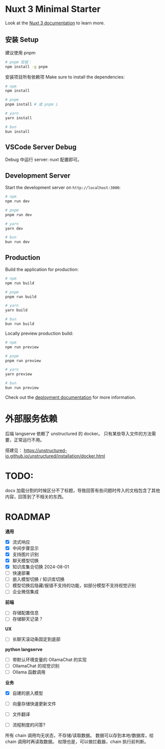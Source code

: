 # Nuxt 3 Minimal Starter

Look at the [Nuxt 3 documentation](https://nuxt.com/docs/getting-started/introduction) to learn more.

## 安装 Setup

建议使用 pnpm
```bash
# pnpm 安装：
npm install -g pnpm
```

安装项目所有依赖项
Make sure to install the dependencies:

```bash
# npm
npm install

# pnpm
pnpm install # 或 pnpm i

# yarn
yarn install

# bun
bun install
```

## VSCode Server Debug

Debug 中运行 server: nuxt 配置即可。

## Development Server

Start the development server on `http://localhost:3000`:

```bash
# npm
npm run dev

# pnpm
pnpm run dev

# yarn
yarn dev

# bun
bun run dev
```

## Production

Build the application for production:

```bash
# npm
npm run build

# pnpm
pnpm run build

# yarn
yarn build

# bun
bun run build
```

Locally preview production build:

```bash
# npm
npm run preview

# pnpm
pnpm run preview

# yarn
yarn preview

# bun
bun run preview
```

Check out the [deployment documentation](https://nuxt.com/docs/getting-started/deployment) for more information.

# 外部服务依赖

后端 langserve 依赖了 unstructured 的 docker。
只有某些导入文件的方法需要，正常运行不用。

搭建见：
https://unstructured-io.github.io/unstructured/installation/docker.html

# TODO:

docx 加载分割的时候区分不了标题，导致回答有些问题时传入的文档包含了其他内容，回答到了不相关的东西。

# ROADMAP

**通用**
* [x] 流式响应
* [x] 中间步骤显示
* [x] 支持图片识别
* [x] 聊天模型切换
* [x] 知识库集合切换 2024-08-01
* [ ] 快速部署
* [ ] 嵌入模型切换 / 知识库切换
* [ ] 模型切换后隐藏/报错不支持的功能，如部分模型不支持视觉识别
* [ ] 企业微信集成

**前端**
- [ ] 存储配置信息
- [ ] 存储聊天记录？

**UX**
- [ ] 长聊天滚动条固定到底部

**python langserve**
- [ ] 带默认环境变量的 OllamaChat 的实现
- [ ] OllamaChat 的视觉识别
- [ ] Ollama 函数调用

**业务**
- [x] 自建的嵌入模型
- [ ] 向量存储快速更新文件
- [ ] 文件翻译
- [ ] 流程制度的问答?


所有 chain 调用均无状态，不存储/读取数据。
数据可以存到本地/数据库，给 chain 调用时再读取数据。
权限也是，可以做拦截器，chain 执行前判断。
